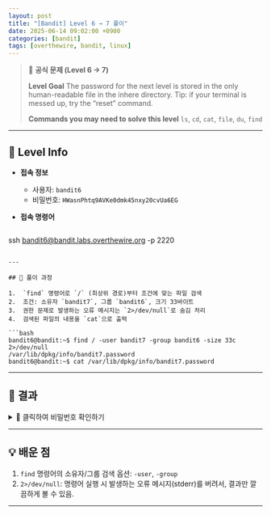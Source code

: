 ```yaml
---
layout: post
title: "[Bandit] Level 6 → 7 풀이"
date: 2025-06-14 09:02:00 +0900
categories: [bandit]
tags: [overthewire, bandit, linux]
---
```


> 📝 **공식 문제 (Level 6 → 7)**
>
> **Level Goal**
> The password for the next level is stored in the only human-readable file in the inhere directory. Tip: if your terminal is messed up, try the “reset” command.
>
> **Commands you may need to solve this level**
> `ls`, `cd`, `cat`, `file`, `du`, `find`

---

## 🔐 Level Info

- **접속 정보**
  - 사용자: `bandit6`
  - 비밀번호: `HWasnPhtq9AVKe0dmk45nxy20cvUa6EG`
  
- **접속 명령어**

  ```bash
ssh bandit6@bandit.labs.overthewire.org -p 2220
  ```

---

## 🧪 풀이 과정

1.  `find` 명령어로 `/` (최상위 경로)부터 조건에 맞는 파일 검색
2.  조건: 소유자 `bandit7`, 그룹 `bandit6`, 크기 33바이트
3.  권한 문제로 발생하는 오류 메시지는 `2>/dev/null`로 숨김 처리
4.  검색된 파일의 내용을 `cat`으로 출력

```bash
bandit6@bandit:~$ find / -user bandit7 -group bandit6 -size 33c 2>/dev/null
/var/lib/dpkg/info/bandit7.password
bandit6@bandit:~$ cat /var/lib/dpkg/info/bandit7.password
```

---

## 🎯 결과

<details markdown="1">
<summary>👀 클릭하여 비밀번호 확인하기</summary>

```
morbNTDkSW6jIlUc0ymOdMaLnOlFVAaj
```

</details>

---

## 💡 배운 점

1. `find` 명령어의 소유자/그룹 검색 옵션: `-user`, `-group`
2. `2>/dev/null`: 명령어 실행 시 발생하는 오류 메시지(stderr)를 버려서, 결과만 깔끔하게 볼 수 있음.

<hr class="short-rule">